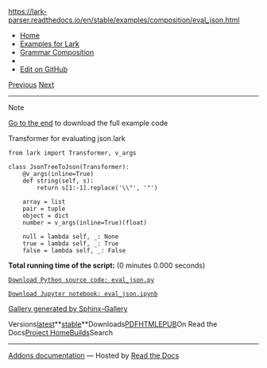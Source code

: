 https://lark-parser.readthedocs.io/en/stable/examples/composition/eval_json.html

- [Home](https://lark-parser.readthedocs.io/en/stable/index.html)
- [Examples for Lark](https://lark-parser.readthedocs.io/en/stable/examples/index.html)
- [Grammar Composition](https://lark-parser.readthedocs.io/en/stable/examples/composition/index.html)
- <no title>
- [Edit on GitHub](https://github.com/lark-parser/lark/blob/acfe33d943a1310f3ca26145eb2896bc5c4955c9/docs/examples/composition/eval_json.rst)

[Previous](https://lark-parser.readthedocs.io/en/stable/examples/composition/index.html "Grammar Composition") [Next](https://lark-parser.readthedocs.io/en/stable/examples/composition/eval_csv.html "<no title>")

* * *

Note

[Go to the end](https://lark-parser.readthedocs.io/en/stable/examples/composition/eval_json.html#sphx-glr-download-examples-composition-eval-json-py)
to download the full example code

Transformer for evaluating json.lark

```
from lark import Transformer, v_args

class JsonTreeToJson(Transformer):
    @v_args(inline=True)
    def string(self, s):
        return s[1:-1].replace('\\"', '"')

    array = list
    pair = tuple
    object = dict
    number = v_args(inline=True)(float)

    null = lambda self, _: None
    true = lambda self, _: True
    false = lambda self, _: False

```

**Total running time of the script:** (0 minutes 0.000 seconds)

[`Download Python source code: eval_json.py`](https://lark-parser.readthedocs.io/en/stable/_downloads/11091a0f6990e281219479476971fa12/eval_json.py)

[`Download Jupyter notebook: eval_json.ipynb`](https://lark-parser.readthedocs.io/en/stable/_downloads/59e28e5e93b13914beea3268d124ef92/eval_json.ipynb)

[Gallery generated by Sphinx-Gallery](https://sphinx-gallery.github.io/)

Versions[latest](https://lark-parser.readthedocs.io/en/latest/examples/composition/eval_json.html)**[stable](https://lark-parser.readthedocs.io/en/stable/examples/composition/eval_json.html)**Downloads[PDF](https://lark-parser.readthedocs.io/_/downloads/en/stable/pdf/)[HTML](https://lark-parser.readthedocs.io/_/downloads/en/stable/htmlzip/)[EPUB](https://lark-parser.readthedocs.io/_/downloads/en/stable/epub/)On Read the Docs[Project Home](https://app.readthedocs.org/projects/lark-parser/?utm_source=lark-parser&utm_content=flyout)[Builds](https://app.readthedocs.org/projects/lark-parser/builds/?utm_source=lark-parser&utm_content=flyout)Search

* * *

[Addons documentation](https://docs.readthedocs.io/page/addons.html?utm_source=lark-parser&utm_content=flyout) ― Hosted by
[Read the Docs](https://about.readthedocs.com/?utm_source=lark-parser&utm_content=flyout)